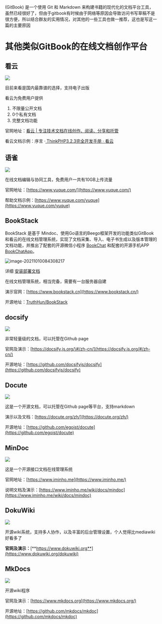 (GitBook\) 是一个使用 Git 和 Markdown 来构建书籍的现代化的文档平台工具，虽然已经很好了，但由于gitbook有时候由于网络等原因会导致访问书写草稿不是很方便，所以结合群友的实用情况，对其他的一些工具也做一推荐，这也是写这一篇的主要原因

# 其他类似GitBook的在线文档创作平台

## **看云**

![](https://pic3.zhimg.com/80/v2-3bc0a8ef97b92aec2f6dc0c63ce46c6e_720w.jpg)

目前来看是国内最靠谱的选择，支持电子出版

看云为免费用户提供

1. 不限量公开文档
2. 0个私有文档
3. 完整文档功能

官网地址：[看云 \| 专注技术文档在线创作、阅读、分享和托管](https://www.kancloud.cn/invite?code=5e06e78587804)

看云文档示例：序言 ·[ ThinkPHP3.2.3完全开发手册 · 看云](https://www.kancloud.cn/manual/thinkphp/1678)

## **语雀**

![](https://pic2.zhimg.com/80/v2-f94494a703db01fafffb4db5928a0b25_720w.jpg)

在线文档编辑与协同工具，免费用户一共有10GB上传流量

官网地址：[https://www.yuque.com/](https://www.yuque.com/)

帮助文档示例：[https://www.yuque.com/yuque](https://www.yuque.com/yuque)

## BookStack

 BookStack 是基于 Mindoc、使用Go语言的Beego框架开发的功能类似GitBook和看云的在线文档管理系统，实现了文档采集、导入、电子书生成以及版本管理的文档功能，并推出了配套的开源微信小程序 [BookChat](https://gitee.com/truthhun/BookChat) 和配套的开源手机APP [BookChatApp](https://gitee.com/truthhun/BookChatApp)。

![image-20211010084308217](https://luckly007.oss-cn-beijing.aliyuncs.com/img/image-20211010084308217.png)

 详细 [安装部署文档](https://www.oschina.net/action/GoToLink?url=https%3A%2F%2Fwww.bookstack.cn%2Fread%2Fhelp%2FUbuntu.md)

在线文档管理系统，相当完备，需要有一台服务器自建



演示官网：[https://www.bookstack.cn](https://www.bookstack.cn/)

开源地址：[TruthHun/BookStack](https://github.com/TruthHun/BookStack)

## **docsify**

![](https://pic4.zhimg.com/80/v2-cd601e4c2f4f2e71d33ea2c54c92dfd7_720w.jpg)

非常轻量级的文档，可以托管在Github page

官网及演示：[https://docsify.js.org/\#/zh-cn/](https://docsify.js.org/#/zh-cn/)

开源地址：[https://github.com/docsifyjs/docsify](https://github.com/docsifyjs/docsify)

## **Docute**

![](https://pic4.zhimg.com/80/v2-d9e8b0f49cf7c1116fea6dcb28f3f107_720w.jpg)

这是一个开源文档，可以托管在Github page等平台，支持markdown

演示以及文档：[https://docute.org/zh/](https://docute.org/zh/)

开源地址：[https://github.com/egoist/docute](https://github.com/egoist/docute)

## **MinDoc**

![](https://pic2.zhimg.com/80/v2-d885df8caf771dbadf380311c0ec7439_720w.jpg)

这是一个开源接口文档在线管理系统

官网地址：[https://www.iminho.me](https://www.iminho.me/)

说明文档及演示：[https://www.iminho.me/wiki/docs/mindoc](https://www.iminho.me/wiki/docs/mindoc)

## **DokuWiki**

![](https://pic2.zhimg.com/80/v2-2d1aeca2832b7ef2a7a0729ed7d8d1dd_720w.jpg)

开源wiki系统，支持多人协作，以及丰富的后台管理设置，个人觉得比mediawiki好看多了

**官网及演示：**[**https://www.dokuwiki.org**](https://www.dokuwiki.org/dokuwiki)

## **MkDocs**

![](https://pic3.zhimg.com/80/v2-32d68133690b0a3990cfd2fd030d0a96_720w.jpg)

开源wiki程序

官网及演示：[https://www.mkdocs.org](https://www.mkdocs.org/)

开源地址：[https://github.com/mkdocs/mkdoc](https://github.com/mkdocs/mkdoc)
